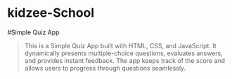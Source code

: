 # kidzee-School
#Simple Quiz App

>This is a Simple Quiz App built with HTML, CSS, and JavaScript. It dynamically presents multiple-choice questions, evaluates answers, and provides instant feedback. The app keeps track of the score and allows users to progress through questions seamlessly.

